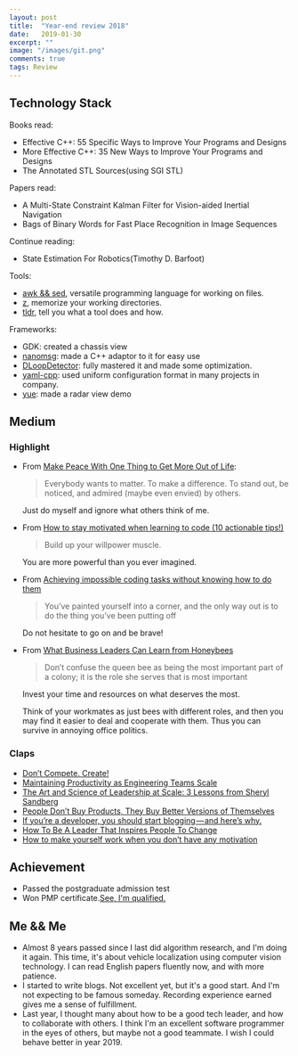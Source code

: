 ```yaml
---
layout: post
title:  "Year-end review 2018"
date:   2019-01-30
excerpt: ""
image: "/images/git.png"
comments: true
tags: Review
---
```


## Technology Stack

Books read:

- Effective C++: 55 Specific Ways to Improve Your Programs and Designs
- More Effective C++: 35 New Ways to Improve Your Programs and Designs
- The Annotated STL Sources(using SGI STL)

Papers read:

- A Multi-State Constraint Kalman Filter for Vision-aided Inertial Navigation
- Bags of Binary Words for Fast Place Recognition in Image Sequences

Continue reading:

- State Estimation For Robotics(Timothy D. Barfoot)

Tools:

- [awk && sed](https://bingfeng.me/blog/awk_Great_tool_you_should_master/), versatile programming language for working on files.
- [z](https://github.com/rupa/z), memorize your working directories.
- [tldr](https://github.com/tldr-pages/tldr), tell you what a tool does and how.

Frameworks:

- GDK: created a chassis view
- [nanomsg](https://github.com/nanomsg/nanomsg): made a C++ adaptor to it for easy use
- [DLoopDetector](https://github.com/sunbingfengPI/DLoopDetector): fully mastered it and made some optimization.
- [yaml-cpp](https://github.com/jbeder/yaml-cpp): used uniform configuration format in many projects in company.
- [yue](https://bingfeng.me/blog/Design_radar_view/): made a radar view demo

## Medium

### Highlight

- From [Make Peace With One Thing to Get More Out of Life](https://medium.com/personal-growth/make-peace-with-one-thing-to-get-more-out-of-life-dac0fdd5b9a2):

	>Everybody wants to matter. To make a difference. To stand out, be noticed, and admired (maybe even envied) by others.

	Just do myself and ignore what others think of me.
	
- From [How to stay motivated when learning to code (10 actionable tips!)](https://medium.freecodecamp.org/how-to-stay-motivated-when-learning-to-code-10-actionable-tips-f5f208f917db)

	> Build up your willpower muscle.
	
	You are more powerful than you ever imagined.
- From [Achieving impossible coding tasks without knowing how to do them](https://blog.sourcerer.io/achieving-impossible-coding-tasks-without-knowing-how-to-do-them-50eea39ef43)

	> You’ve painted yourself into a corner, and the only way out is to do the thing you’ve been putting off
    
	Do not hesitate to go on and be brave!
	
- From [What Business Leaders Can Learn from Honeybees](https://medium.com/s/story/to-make-your-business-more-efficient-take-a-lesson-from-bee-colonies-7c5ffd0ba4c5)

	> Don’t confuse the queen bee as being the most important part of a colony; it is the role she serves that is most important
		
	Invest your time and resources on what deserves the most.
	
	Think of your workmates as just bees with different roles, and then you may find it easier to deal and cooperate with them. Thus you can survive in annoying office politics.
	
### Claps

- [Don’t Compete. Create!](https://medium.com/personal-growth/dont-compete-create-3091f41870b5)
- [Maintaining Productivity as Engineering Teams Scale](https://medium.com/accel-india-insights/maintaining-productivity-as-engineering-teams-scale-1a821f5add28)
- [The Art and Science of Leadership at Scale: 3 Lessons from Sheryl Sandberg](https://medium.com/@reidhoffman/the-art-and-science-of-leadership-at-scale-3-lessons-from-sheryl-sandberg-537ebb8c5091)
- [People Don’t Buy Products, They Buy Better Versions of Themselves](https://medium.com/s/buy-yourself/people-dont-buy-products-they-buy-better-versions-of-themselves-d481390bfcee)
- [If you’re a developer, you should start blogging — and here’s why.](https://medium.freecodecamp.org/if-youre-a-developer-you-should-start-blogging-and-here-s-why-b5cb2951d95c)
- [How To Be A Leader That Inspires People To Change](https://medium.com/darius-foroux/how-to-be-a-leader-that-inspires-people-to-change-f9ea6ea06daf)
- [How to make yourself work when you don’t have any motivation](https://medium.com/swlh/how-to-make-yourself-work-when-you-dont-have-any-motivation-34a7816d7d6a)


## Achievement

- Passed the postgraduate admission test
- Won PMP certificate.[See, I'm qualified.](https://www.youracclaim.com/badges/f18e196e-5591-491e-8d0d-87b10ea608ff/linked_in_profile)

## Me && Me

- Almost 8 years passed since I last did algorithm research, and I'm doing it again. This time, it's about vehicle localization using computer vision technology. I can read English papers fluently now, and with more patience.
- I started to write blogs. Not excellent yet, but it's a good start. And I'm not expecting to be famous someday. Recording experience earned gives me a sense of fulfillment.
- Last year, I thought many about how to be a good tech leader, and how to collaborate with others. I think I'm an excellent software programmer in the eyes of others, but maybe not a good teammate. I wish I could behave better in year 2019.


